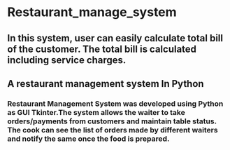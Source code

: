# Restaurant_manage_system
## In this system, user can easily calculate total bill of the customer. The total bill is calculated including service charges. 

### 
## A restaurant management system In Python
### Restaurant Management System was developed using Python as GUI Tkinter.The system allows the waiter to take orders/payments from customers and maintain table status. The cook can see the list of orders made by different waiters and notify the same once the food is prepared.
## 
